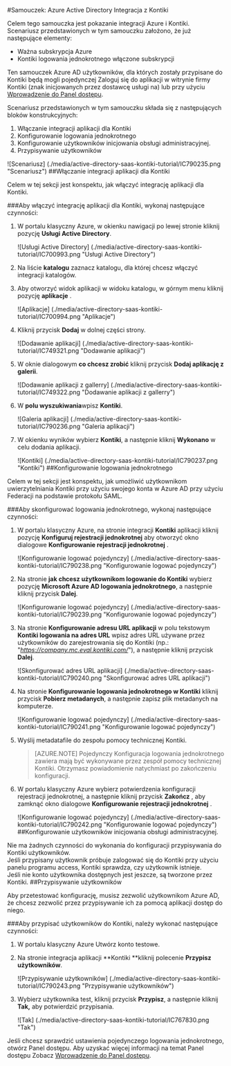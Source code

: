 <properties 
    pageTitle="Samouczek: Azure Active Directory Integracja z Kontiki | Microsoft Azure" 
    description="Dowiedz się, jak użyć Kontiki z usługi Azure Active Directory w celu włączenia rejestracji jednokrotnej, automatycznego inicjowania obsługi administracyjnej i nie tylko!" 
    services="active-directory" 
    authors="jeevansd"  
    documentationCenter="na" 
    manager="femila"/>
<tags 
    ms.service="active-directory" 
    ms.devlang="na" 
    ms.topic="article" 
    ms.tgt_pltfrm="na" 
    ms.workload="identity" 
    ms.date="09/29/2016" 
    ms.author="jeedes" />

#<a name="tutorial-azure-active-directory-integration-with-kontiki"></a>Samouczek: Azure Active Directory Integracja z Kontiki
  
Celem tego samouczka jest pokazanie integracji Azure i Kontiki.  
Scenariusz przedstawionych w tym samouczku założono, że już następujące elementy:

-   Ważna subskrypcja Azure
-   Kontiki logowania jednokrotnego włączone subskrypcji
  
Ten samouczek Azure AD użytkowników, dla których zostały przypisane do Kontiki będą mogli pojedynczej Zaloguj się do aplikacji w witrynie firmy Kontiki (znak inicjowanych przez dostawcę usługi na) lub przy użyciu [Wprowadzenie do Panel dostępu](active-directory-saas-access-panel-introduction.md).
  
Scenariusz przedstawionych w tym samouczku składa się z następujących bloków konstrukcyjnych:

1.  Włączanie integracji aplikacji dla Kontiki
2.  Konfigurowanie logowania jednokrotnego
3.  Konfigurowanie użytkowników inicjowania obsługi administracyjnej.
4.  Przypisywanie użytkowników

![Scenariusz] (./media/active-directory-saas-kontiki-tutorial/IC790235.png "Scenariusz")
##<a name="enabling-the-application-integration-for-kontiki"></a>Włączanie integracji aplikacji dla Kontiki
  
Celem w tej sekcji jest konspektu, jak włączyć integrację aplikacji dla Kontiki.

###<a name="to-enable-the-application-integration-for-kontiki-perform-the-following-steps"></a>Aby włączyć integrację aplikacji dla Kontiki, wykonaj następujące czynności:

1.  W portalu klasyczny Azure, w okienku nawigacji po lewej stronie kliknij pozycję **Usługi Active Directory**.

    ![Usługi Active Directory] (./media/active-directory-saas-kontiki-tutorial/IC700993.png "Usługi Active Directory")

2.  Na liście **katalogu** zaznacz katalogu, dla której chcesz włączyć integracji katalogów.

3.  Aby otworzyć widok aplikacji w widoku katalogu, w górnym menu kliknij pozycję **aplikacje** .

    ![Aplikacje] (./media/active-directory-saas-kontiki-tutorial/IC700994.png "Aplikacje")

4.  Kliknij przycisk **Dodaj** w dolnej części strony.

    ![Dodawanie aplikacji] (./media/active-directory-saas-kontiki-tutorial/IC749321.png "Dodawanie aplikacji")

5.  W oknie dialogowym **co chcesz zrobić** kliknij przycisk **Dodaj aplikację z galerii**.

    ![Dodawanie aplikacji z gallerry] (./media/active-directory-saas-kontiki-tutorial/IC749322.png "Dodawanie aplikacji z gallerry")

6.  W **polu wyszukiwania**wpisz **Kontiki**.

    ![Galeria aplikacji] (./media/active-directory-saas-kontiki-tutorial/IC790236.png "Galeria aplikacji")

7.  W okienku wyników wybierz **Kontiki**, a następnie kliknij **Wykonano** w celu dodania aplikacji.

    ![Kontiki] (./media/active-directory-saas-kontiki-tutorial/IC790237.png "Kontiki")
##<a name="configuring-single-sign-on"></a>Konfigurowanie logowania jednokrotnego
  
Celem w tej sekcji jest konspektu, jak umożliwić użytkownikom uwierzytelniania Kontiki przy użyciu swojego konta w Azure AD przy użyciu Federacji na podstawie protokołu SAML.

###<a name="to-configure-single-sign-on-perform-the-following-steps"></a>Aby skonfigurować logowania jednokrotnego, wykonaj następujące czynności:

1.  W portalu klasyczny Azure, na stronie integracji **Kontiki** aplikacji kliknij pozycję **Konfiguruj rejestracji jednokrotnej** aby otworzyć okno dialogowe **Konfigurowanie rejestracji jednokrotnej** .

    ![Konfigurowanie logować pojedynczy] (./media/active-directory-saas-kontiki-tutorial/IC790238.png "Konfigurowanie logować pojedynczy")

2.  Na stronie **jak chcesz użytkownikom logowanie do Kontiki** wybierz pozycję **Microsoft Azure AD logowania jednokrotnego**, a następnie kliknij przycisk **Dalej**.

    ![Konfigurowanie logować pojedynczy] (./media/active-directory-saas-kontiki-tutorial/IC790239.png "Konfigurowanie logować pojedynczy")

3.  Na stronie **Konfigurowanie adresu URL aplikacji** w polu tekstowym **Kontiki logowania na adres URL** wpisz adres URL używane przez użytkowników do zarejestrowania się do Kontiki (np.: "*https://company.mc.eval.kontiki.com/*"), a następnie kliknij przycisk **Dalej**.

    ![Skonfigurować adres URL aplikacji] (./media/active-directory-saas-kontiki-tutorial/IC790240.png "Skonfigurować adres URL aplikacji")

4.  Na stronie **Konfigurowanie logowania jednokrotnego w Kontiki** kliknij przycisk **Pobierz metadanych**, a następnie zapisz plik metadanych na komputerze.

    ![Konfigurowanie logować pojedynczy] (./media/active-directory-saas-kontiki-tutorial/IC790241.png "Konfigurowanie logować pojedynczy")

5.  Wyślij metadatafile do zespołu pomocy technicznej Kontiki.

    >[AZURE.NOTE] Pojedynczy Konfiguracja logowania jednokrotnego zawiera mają być wykonywane przez zespół pomocy technicznej Kontiki. Otrzymasz powiadomienie natychmiast po zakończeniu konfiguracji.

6.  W portalu klasyczny Azure wybierz potwierdzenia konfiguracji rejestracji jednokrotnej, a następnie kliknij przycisk **Zakończ** , aby zamknąć okno dialogowe **Konfigurowanie rejestracji jednokrotnej** .

    ![Konfigurowanie logować pojedynczy] (./media/active-directory-saas-kontiki-tutorial/IC790242.png "Konfigurowanie logować pojedynczy")
##<a name="configuring-user-provisioning"></a>Konfigurowanie użytkowników inicjowania obsługi administracyjnej.
  
Nie ma żadnych czynności do wykonania do konfiguracji przypisywania do Kontiki użytkowników.  
Jeśli przypisany użytkownik próbuje zalogować się do Kontiki przy użyciu panelu programu access, Kontiki sprawdza, czy użytkownik istnieje.  
Jeśli nie konto użytkownika dostępnych jest jeszcze, są tworzone przez Kontiki.
##<a name="assigning-users"></a>Przypisywanie użytkowników
  
Aby przetestować konfigurację, musisz zezwolić użytkownikom Azure AD, że chcesz zezwolić przez przypisywanie ich za pomocą aplikacji dostęp do niego.

###<a name="to-assign-users-to-kontiki-perform-the-following-steps"></a>Aby przypisać użytkowników do Kontiki, należy wykonać następujące czynności:

1.  W portalu klasyczny Azure Utwórz konto testowe.

2.  Na stronie integracja aplikacji **Kontiki **kliknij polecenie **Przypisz użytkowników**.

    ![Przypisywanie użytkowników] (./media/active-directory-saas-kontiki-tutorial/IC790243.png "Przypisywanie użytkowników")

3.  Wybierz użytkownika test, kliknij przycisk **Przypisz**, a następnie kliknij **Tak,** aby potwierdzić przypisania.

    ![Tak] (./media/active-directory-saas-kontiki-tutorial/IC767830.png "Tak")
  
Jeśli chcesz sprawdzić ustawienia pojedynczego logowania jednokrotnego, otwórz Panel dostępu. Aby uzyskać więcej informacji na temat Panel dostępu Zobacz [Wprowadzenie do Panel dostępu](active-directory-saas-access-panel-introduction.md).
